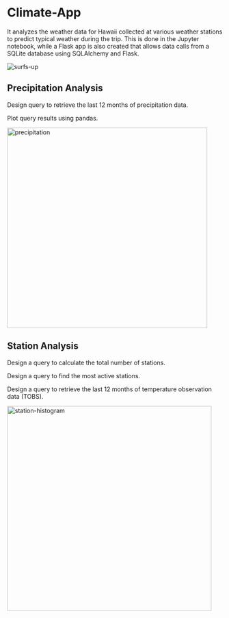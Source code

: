 # Climate-App
It analyzes the weather data for Hawaii collected at various weather stations to predict typical weather during the trip. This is done in the Jupyter notebook, while a Flask app is also created that allows data calls from a SQLite database using SQLAlchemy and Flask.

![surfs-up](https://user-images.githubusercontent.com/70447525/117233367-fb038400-adf0-11eb-8527-f7812879871e.png)

## Precipitation Analysis
Design query to retrieve the last 12 months of precipitation data.

Plot query results using pandas.

<img width="468" alt="precipitation" src="https://user-images.githubusercontent.com/70447525/117234035-3ce0fa00-adf2-11eb-8f37-ac254aeaabd2.png">

## Station Analysis
Design a query to calculate the total number of stations.

Design a query to find the most active stations.

Design a query to retrieve the last 12 months of temperature observation data (TOBS).

<img width="478" alt="station-histogram" src="https://user-images.githubusercontent.com/70447525/117234158-70238900-adf2-11eb-8913-48c5a24c8f19.png">


